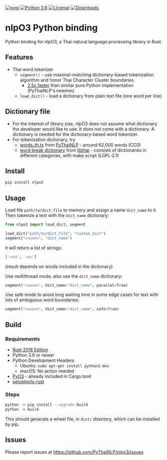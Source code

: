 <a href="https://pypi.python.org/pypi/nlpo3"><img alt="pypi" src="https://img.shields.io/pypi/v/nlpo3.svg"/></a>
<a href="https://www.python.org/downloads/release/python-360/"><img alt="Python 3.6" src="https://img.shields.io/badge/python-3.6-blue.svg"/></a>
<a href="https://opensource.org/licenses/Apache-2.0"><img alt="License" src="https://img.shields.io/badge/License-Apache%202.0-blue.svg"/></a>
<a href="https://pepy.tech/project/nlpo3"><img alt="Downloads" src="https://pepy.tech/badge/nlpo3/month"/></a>

# nlpO3 Python binding

Python binding for nlpO3, a Thai natural language processing library in Rust.

## Features

- Thai word tokenizer
  - `segment()` - use maximal-matching dictionary-based tokenization algorithm and honor Thai Character Cluster boundaries
    - [2.5x faster](notebooks/nlpo3_segment_benchmarks.ipynb) than similar pure Python implementation (PyThaiNLP's newmm)
  - `load_dict()` - load a dictionary from plain text file (one word per line)


## Dictionary file

- For the interest of library size, nlpO3 does not assume what dictionary the developer would like to use.
  It does not come with a dictionary. A dictionary is needed for the dictionary-based word tokenizer.
- For tokenization dictionary, try
  - [words_th.tx](https://github.com/PyThaiNLP/pythainlp/blob/dev/pythainlp/corpus/words_th.txt) from [PyThaiNLP](https://github.com/PyThaiNLP/pythainlp/) - around 62,000 words (CC0)
  - [word break dictionary](https://github.com/tlwg/libthai/tree/master/data) from [libthai](https://github.com/tlwg/libthai/) - consists of dictionaries in different categories, with make script (LGPL-2.1)


## Install

```bash
pip install nlpo3
```

## Usage

Load file `path/to/dict.file` to memory and assign a name `dict_name` to it.
Then tokenize a text with the `dict_name` dictionary:
```python
from nlpo3 import load_dict, segment

load_dict("path/to/dict.file", "custom_dict")
segment("สวัสดีครับ", "dict_name")
```

it will return a list of strings:
```python
['สวัสดี', 'ครับ']
```
(result depends on words included in the dictionary)

Use multithread mode, also use the `dict_name` dictionary:
```python
segment("สวัสดีครับ", dict_name="dict_name", parallel=True)
```

Use safe mode to avoid long waiting time in some edge cases
for text with lots of ambiguous word boundaries:
```python
segment("สวัสดีครับ", dict_name="dict_name", safe=True)
```

## Build

### Requirements

- [Rust 2018 Edition](https://www.rust-lang.org/tools/install)
- Python 3.6 or newer
- Python Development Headers
  - Ubuntu: `sudo apt-get install python3-dev`
  - macOS: No action needed
- [PyO3](https://github.com/PyO3/pyo3) - already included in Cargo.toml
- [setuptools-rust](https://github.com/PyO3/setuptools-rust)

### Steps

```bash
python -m pip install --upgrade build
python -m build
```

This should generate a wheel file, in `dist/` directory, which can be installed by pip.

## Issues

Please report issues at https://github.com/PyThaiNLP/nlpo3/issues
